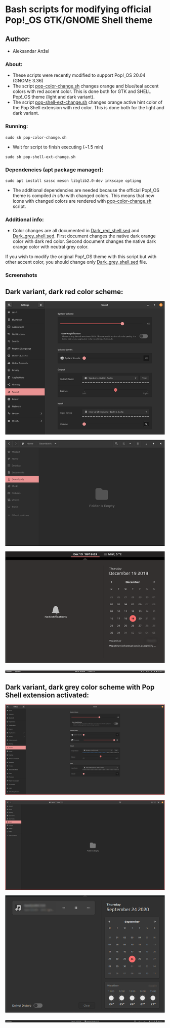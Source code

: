 # Bash scripts for modifying official Pop!\_OS GTK/GNOME Shell theme

## Author:
* Aleksandar Anžel

### About:
* These scripts were recently modified to support Pop!\_OS 20.04 (GNOME 3.36)
* The script [pop-color-change.sh](pop-color-change.sh) changes orange and blue/teal accent colors with red accent color. This is done both for GTK and SHELL Pop!\_OS theme (light and dark variant).
* The script [pop-shell-ext-change.sh](pop-shell-ext-change.sh) changes orange active hint color of the Pop Shell extension with red color. This is done both for the light and dark variant.


### Running:
```shell
sudo sh pop-color-change.sh
```
* Wait for script to finish executing (~1.5 min)

```shell
sudo sh pop-shell-ext-change.sh
```

### Dependencies (apt package manager):
```shell
sudo apt install sassc meson libglib2.0-dev inkscape optipng
```
* The additional dependencies are needed because the official Pop!\_OS theme is compiled *in situ* with changed colors. This means that new icons with changed colors are rendered with [pop-color-change.sh](pop-color-change.sh) script.

### Additional info:
* Color changes are all documented in [Dark_red_shell.sed](Dark_red_shell.sed) and [Dark_grey_shell.sed](Dark_grey_shell.sed). First document changes the native dark orange color with dark red color. Second document changes the native dark orange color with neutral grey color.

If you wish to modify the original Pop!\_OS theme with this script but with other accent color, you should change only [Dark_grey_shell.sed](Dark_grey_shell.sed) file.

### Screenshots
## Dark variant, dark red color scheme:

![Control Center](Screenshots/Control_center.png)

![File Manager](Screenshots/File_manager.png)

![Calendar](Screenshots/Calendar.png)

![Top Panel](Screenshots/Top_panel.png)

## Dark variant, dark grey color scheme with Pop Shell extension activated:

![Control Center](Screenshots/Control_center_grey.png)

![File Manager](Screenshots/File_manager_grey.png)

![Calendar](Screenshots/Calendar_grey.png)

![Top Panel](Screenshots/Top_panel_grey.png)

